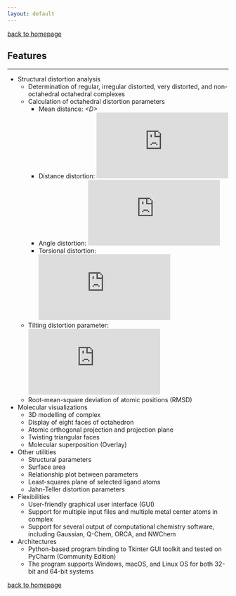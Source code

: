 ```yaml
---
layout: default
---
```

[back to homepage](./)

## Features
***
- Structural distortion analysis
  - Determination of regular, irregular distorted, very distorted, and non-octahedral octahedral complexes
  - Calculation of octahedral distortion parameters
    - Mean distance: *\<D\>*
    - Distance distortion: ![](https://latex.codecogs.com/svg.Latex?%5Czeta)
    - Angle distortion: ![](https://latex.codecogs.com/svg.Latex?%5CSigma)
    - Torsional distortion: ![](https://latex.codecogs.com/svg.Latex?%5CTheta)
  - Tilting distortion parameter: ![](https://latex.codecogs.com/svg.Latex?%5CDelta)
  - Root-mean-square deviation of atomic positions (RMSD)
- Molecular visualizations
  - 3D modelling of complex
  - Display of eight faces of octahedron
  - Atomic orthogonal projection and projection plane
  - Twisting triangular faces
  - Molecular superposition (Overlay)
- Other utilities
  - Structural parameters
  - Surface area
  - Relationship plot between parameters
  - Least-squares plane of selected ligand atoms
  - Jahn-Teller distortion parameters
- Flexibilities
  - User-friendly graphical user interface (GUI)
  - Support for multiple input files and multiple metal center atoms in complex
  - Support for several output of computational chemistry software, including Gaussian, Q-Chem, ORCA, and NWChem
- Architectures
    - Python-based program binding to Tkinter GUI toolkit and tested on PyCharm (Community Edition)
    - The program supports Windows, macOS, and Linux OS for both 32-bit and 64-bit systems

[back to homepage](./)
